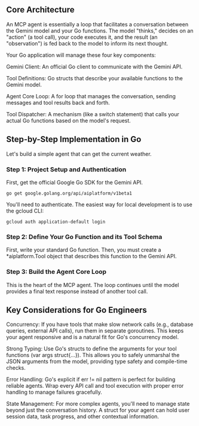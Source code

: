 ## Core Architecture
An MCP agent is essentially a loop that facilitates a conversation between the Gemini model and your Go functions. The model "thinks," decides on an "action" (a tool call), your code executes it, and the result (an "observation") is fed back to the model to inform its next thought.

Your Go application will manage these four key components:

Gemini Client: An official Go client to communicate with the Gemini API.

Tool Definitions: Go structs that describe your available functions to the Gemini model.

Agent Core Loop: A for loop that manages the conversation, sending messages and tool results back and forth.

Tool Dispatcher: A mechanism (like a switch statement) that calls your actual Go functions based on the model's request.

## Step-by-Step Implementation in Go
Let's build a simple agent that can get the current weather.

### Step 1: Project Setup and Authentication
First, get the official Google Go SDK for the Gemini API.
```
go get google.golang.org/api/aiplatform/v1beta1
```
You'll need to authenticate. The easiest way for local development is to use the gcloud CLI:
```
gcloud auth application-default login
```
### Step 2: Define Your Go Function and its Tool Schema
First, write your standard Go function. Then, you must create a *aiplatform.Tool object that describes this function to the Gemini API.

### Step 3: Build the Agent Core Loop
This is the heart of the MCP agent. The loop continues until the model provides a final text response instead of another tool call.

## Key Considerations for Go Engineers
Concurrency: If you have tools that make slow network calls (e.g., database queries, external API calls), run them in separate goroutines. This keeps your agent responsive and is a natural fit for Go's concurrency model.

Strong Typing: Use Go's structs to define the arguments for your tool functions (var args struct{...}). This allows you to safely unmarshal the JSON arguments from the model, providing type safety and compile-time checks.

Error Handling: Go's explicit if err != nil pattern is perfect for building reliable agents. Wrap every API call and tool execution with proper error handling to manage failures gracefully.

State Management: For more complex agents, you'll need to manage state beyond just the conversation history. A struct for your agent can hold user session data, task progress, and other contextual information.